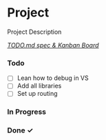 # Project

Project Description

<em>[TODO.md spec & Kanban Board](https://bit.ly/3fCwKfM)</em>

### Todo

- [ ] Lean how to debug in VS  
- [ ] Add all libraries  
- [ ] Set up routing  

### In Progress


### Done ✓


